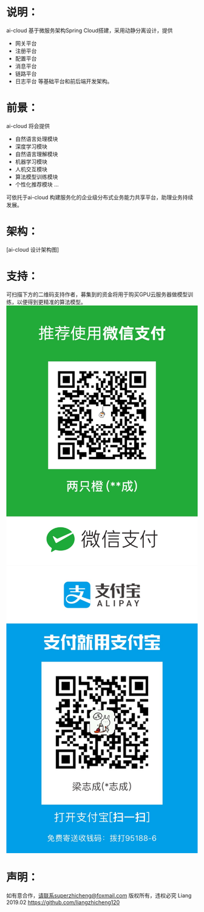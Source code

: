 # **说明**：
ai-cloud 基于微服务架构Spring Cloud搭建，采用动静分离设计，提供
- 网关平台
- 注册平台
- 配置平台
- 消息平台
- 链路平台
- 日志平台
等基础平台和前后端开发架构。

# **前景**：
ai-cloud 将会提供
- 自然语言处理模块
- 深度学习模块
- 自然语言理解模块
- 机器学习模块
- 人机交互模块
- 算法模型训练模块
- 个性化推荐模块
...

可依托于ai-cloud 构建服务化的企业级分布式业务能力共享平台，助理业务持续发展。

# **架构**：
[ai-cloud 设计架构图]

# **支持**：

可扫描下方的二维码支持作者，募集到的资金将用于购买GPU云服务器做模型训练，以便得到更精准的算法模型。
![微信](./img/微信.JPG)
![支付宝](./img/支付宝.JPG)

# **声明**：

如有意合作，请联系superzhicheng@foxmail.com 版权所有，违权必究 Liang 2019.02 https://github.com/liangzhicheng120


